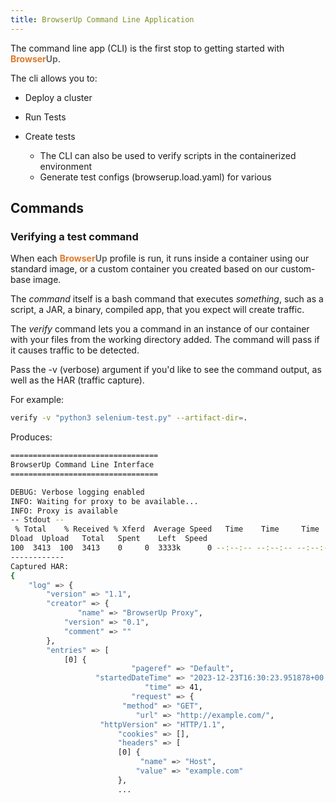 ```yaml
---
title: BrowserUp Command Line Application
---
```


The command line app (CLI) is the first stop to getting started with <span style="font-weight: bold; color: #de792b;">Browser</span><span style="font-weight: bold; color: #6e6e6e;">Up</span>.

The cli allows you to:
* Deploy a cluster
* Run Tests

* Create tests
  - The CLI can also be used to verify scripts in the containerized environment
  - Generate test configs (browserup.load.yaml) for various

## Commands

### Verifying a test command

When each <span style="font-weight: bold; color: #de792b;">Browser</span><span style="font-weight: bold; color: #6e6e6e;">Up</span> profile is run, it runs inside a container using our
standard image, or a custom container you created based on our custom-base image.

The *command* itself is a bash command that executes _something_, such as
a script, a JAR, a binary, compiled app, that you expect will create traffic.

The *verify* command lets you a command in an instance of our container
with your files from the working directory added.
The command will pass if it causes traffic to be detected.

Pass the -v (verbose) argument if you'd like to see the command output, as well as
the HAR (traffic capture).

For example:

```bash
verify -v "python3 selenium-test.py" --artifact-dir=.
```
Produces:

```bash
=================================
BrowserUp Command Line Interface
=================================

DEBUG: Verbose logging enabled
INFO: Waiting for proxy to be available...
INFO: Proxy is available
-- Stdout --
 % Total    % Received % Xferd  Average Speed   Time    Time     Time  Current
Dload  Upload   Total   Spent    Left  Speed
100  3413  100  3413    0     0  3333k      0 --:--:-- --:--:-- --:--:-- 3333k
------------
Captured HAR:
{
    "log" => {
        "version" => "1.1",
        "creator" => {
               "name" => "BrowserUp Proxy",
            "version" => "0.1",
            "comment" => ""
        },
        "entries" => [
            [0] {
                           "pageref" => "Default",
                   "startedDateTime" => "2023-12-23T16:30:23.951878+00:00",
                              "time" => 41,
                           "request" => {
                         "method" => "GET",
                            "url" => "http://example.com/",
                    "httpVersion" => "HTTP/1.1",
                        "cookies" => [],
                        "headers" => [
                        [0] {
                             "name" => "Host",
                            "value" => "example.com"
                        },
                        ...
```
